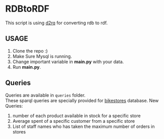 # RDBtoRDF

This script is using [d2rq](http://d2rq.org) for converting rdb to rdf.

## USAGE
1. Clone the repo :)
2. Make Sure Mysql is running.
3. Change important variable in **main.py** with your data.
4. Run **main.py**.

## Queries
Queries are available in `queries` folder.  
These sparql queries are specially provided for [bikestores](https://www.sqlservertutorial.net/sql-server-sample-database/) database.
New Queries:
1. number of each product available in stock for a specific store
2. Average spent of a specific customer from a specific store
3. List of staff names who has taken the maximum number of orders in stores
